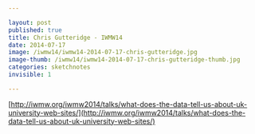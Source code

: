 ```yaml
---

layout: post
published: true
title: Chris Gutteridge - IWMW14
date: 2014-07-17
image: /iwmw14/iwmw14-2014-07-17-chris-gutteridge.jpg
image-thumb: /iwmw14/iwmw14-2014-07-17-chris-gutteridge-thumb.jpg
categories: sketchnotes
invisible: 1

---
```


[http://iwmw.org/iwmw2014/talks/what-does-the-data-tell-us-about-uk-university-web-sites/](http://iwmw.org/iwmw2014/talks/what-does-the-data-tell-us-about-uk-university-web-sites/)